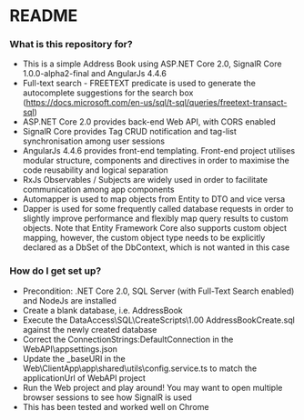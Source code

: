 # README #

### What is this repository for? ###

* This is a simple Address Book using ASP.NET Core 2.0, SignalR Core 1.0.0-alpha2-final and AngularJs 4.4.6
* Full-text search - FREETEXT predicate is used to generate the autocomplete suggestions for the search box (https://docs.microsoft.com/en-us/sql/t-sql/queries/freetext-transact-sql)
* ASP.NET Core 2.0 provides back-end Web API, with CORS enabled
* SignalR Core provides Tag CRUD notification and tag-list synchronisation among user sessions
* AngularJs 4.4.6 provides front-end templating. Front-end project utilises modular structure, components and directives in order to maximise the code reusability and logical separation
* RxJs Observables / Subjects are widely used in order to facilitate communication among app components
* Automapper is used to map objects from Entity to DTO and vice versa
* Dapper is used for some frequently called database requests in order to slightly improve performance and flexibly map query results to custom objects. Note that Entity Framework Core also supports custom object mapping, however, the custom object type needs to be explicitly declared as a DbSet of the DbContext, which is not wanted in this case

### How do I get set up? ###

* Precondition: .NET Core 2.0, SQL Server (with Full-Text Search enabled) and NodeJs are installed
* Create a blank database, i.e. AddressBook
* Execute the DataAccess\SQL\CreateScripts\1.00 AddressBookCreate.sql against the newly created database
* Correct the ConnectionStrings:DefaultConnection in the WebAPI\appsettings.json
* Update the _baseURI in the Web\ClientApp\app\shared\utils\config.service.ts to match the applicationUrl of WebAPI project
* Run the Web project and play around! You may want to open multiple browser sessions to see how SignalR is used
* This has been tested and worked well on Chrome
